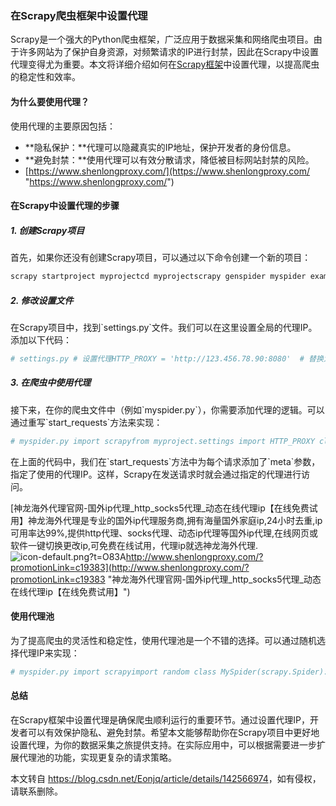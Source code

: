  

### 在Scrapy爬虫框架中设置代理

Scrapy是一个强大的Python爬虫框架，广泛应用于数据采集和网络爬虫项目。由于许多网站为了保护自身资源，对频繁请求的IP进行封禁，因此在Scrapy中设置代理变得尤为重要。本文将详细介绍如何在[Scrapy框架](https://so.csdn.net/so/search?q=Scrapy%E6%A1%86%E6%9E%B6&spm=1001.2101.3001.7020)中设置代理，以提高爬虫的稳定性和效率。

#### 为什么要使用代理？

使用代理的主要原因包括：

*   **隐私保护：**代理可以隐藏真实的IP地址，保护开发者的身份信息。
*   **避免封禁：**使用代理可以有效分散请求，降低被目标网站封禁的风险。
*   [https://www.shenlongproxy.com/](https://www.shenlongproxy.com/ "https://www.shenlongproxy.com/")

#### 在Scrapy中设置代理的步骤

##### 1\. 创建Scrapy项目

首先，如果你还没有创建Scrapy项目，可以通过以下命令创建一个新的项目：

```bash
scrapy startproject myprojectcd myprojectscrapy genspider myspider example.com
```

##### 2\. 修改设置文件

在Scrapy项目中，找到\`settings.py\`文件。我们可以在这里设置全局的代理IP。添加以下代码：

```python  
# settings.py # 设置代理HTTP_PROXY = 'http://123.456.78.90:8080'  # 替换为你的代理IP # 启用中间件DOWNLOADER_MIDDLEWARES = {    'scrapy.downloadermiddlewares.httpproxy.HttpProxyMiddleware': 110,    'scrapy.downloadermiddlewares.useragent.UserAgentMiddleware': None,}   
```

##### 3\. 在爬虫中使用代理

接下来，在你的爬虫文件中（例如\`myspider.py\`），你需要添加代理的逻辑。可以通过重写\`start\_requests\`方法来实现：

```python
# myspider.py import scrapyfrom myproject.settings import HTTP_PROXY class MySpider(scrapy.Spider):    name = 'myspider'    start_urls = ['http://example.com']     def start_requests(self):        for url in self.start_urls:            yield scrapy.Request(url, meta={'proxy': HTTP_PROXY})     def parse(self, response):        # 处理响应数据        self.log('访问成功：%s' % response.url)
```

在上面的代码中，我们在\`start\_requests\`方法中为每个请求添加了\`meta\`参数，指定了使用的代理IP。这样，Scrapy在发送请求时就会通过指定的代理进行访问。

[神龙海外代理官网-国外ip代理\_http\_socks5代理\_动态在线代理ip【在线免费试用】神龙海外代理是专业的国外ip代理服务商,拥有海量国外家庭ip,24小时去重,ip可用率达99%,提供http代理、socks代理、动态ip代理等国外ip代理,在线网页或软件一键切换更改ip,可免费在线试用，代理ip就选神龙海外代理.![icon-default.png?t=O83A](https://csdnimg.cn/release/blog_editor_html/release2.3.7/ckeditor/plugins/CsdnLink/icons/icon-default.png?t=O83A)http://www.shenlongproxy.com/?promotionLink=c19383](http://www.shenlongproxy.com/?promotionLink=c19383 "神龙海外代理官网-国外ip代理_http_socks5代理_动态在线代理ip【在线免费试用】")

#### 使用代理池

为了提高爬虫的灵活性和稳定性，使用代理池是一个不错的选择。可以通过随机选择代理IP来实现：

```python
# myspider.py import scrapyimport random class MySpider(scrapy.Spider):    name = 'myspider'    start_urls = ['http://example.com']     # 代理池    proxy_pool = [        'http://123.456.78.90:8080',        'http://123.456.78.91:8080',        'http://123.456.78.92:8080',    ]     def start_requests(self):        for url in self.start_urls:            proxy = random.choice(self.proxy_pool)  # 随机选择代理            yield scrapy.Request(url, meta={'proxy': proxy})     def parse(self, response):        # 处理响应数据        self.log('访问成功：%s' % response.url)
```

#### 总结

在Scrapy框架中设置代理是确保爬虫顺利运行的重要环节。通过设置代理IP，开发者可以有效保护隐私、避免封禁。希望本文能够帮助你在Scrapy项目中更好地设置代理，为你的数据采集之旅提供支持。在实际应用中，可以根据需要进一步扩展代理池的功能，实现更复杂的请求策略。

本文转自 <https://blog.csdn.net/Eonjq/article/details/142566974>，如有侵权，请联系删除。